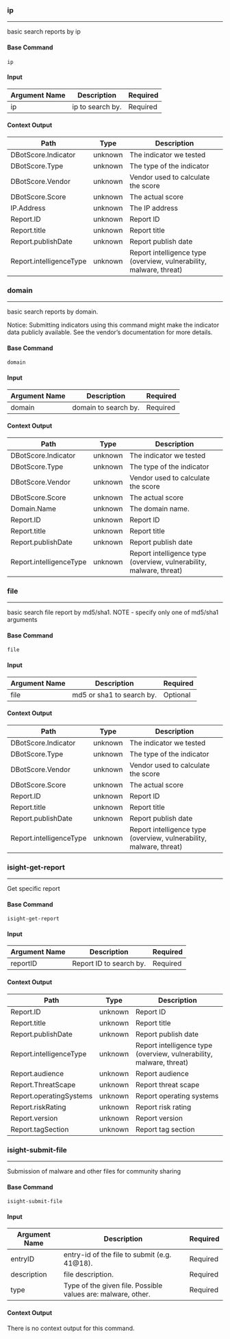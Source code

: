 
### ip

***
basic search reports by ip

#### Base Command

`ip`

#### Input

| **Argument Name** | **Description** | **Required** |
| --- | --- | --- |
| ip | ip to search by. | Required | 

#### Context Output

| **Path** | **Type** | **Description** |
| --- | --- | --- |
| DBotScore.Indicator | unknown | The indicator we tested | 
| DBotScore.Type | unknown | The type of the indicator | 
| DBotScore.Vendor | unknown | Vendor used to calculate the score | 
| DBotScore.Score | unknown | The actual score | 
| IP.Address | unknown | The IP address | 
| Report.ID | unknown | Report ID | 
| Report.title | unknown | Report title | 
| Report.publishDate | unknown | Report publish date | 
| Report.intelligenceType | unknown | Report intelligence type \(overview, vulnerability, malware, threat\) | 

### domain

***
basic search reports by domain.

Notice: Submitting indicators using this command might make the indicator data publicly available. See the vendor’s documentation for more details.

#### Base Command

`domain`

#### Input

| **Argument Name** | **Description** | **Required** |
| --- | --- | --- |
| domain | domain to search by. | Required | 

#### Context Output

| **Path** | **Type** | **Description** |
| --- | --- | --- |
| DBotScore.Indicator | unknown | The indicator we tested | 
| DBotScore.Type | unknown | The type of the indicator | 
| DBotScore.Vendor | unknown | Vendor used to calculate the score | 
| DBotScore.Score | unknown | The actual score | 
| Domain.Name | unknown | The domain name. | 
| Report.ID | unknown | Report ID | 
| Report.title | unknown | Report title | 
| Report.publishDate | unknown | Report publish date | 
| Report.intelligenceType | unknown | Report intelligence type \(overview, vulnerability, malware, threat\) | 

### file

***
basic search file report by md5/sha1. NOTE - specify only one of md5/sha1 arguments

#### Base Command

`file`

#### Input

| **Argument Name** | **Description** | **Required** |
| --- | --- | --- |
| file | md5 or sha1 to search by. | Optional | 

#### Context Output

| **Path** | **Type** | **Description** |
| --- | --- | --- |
| DBotScore.Indicator | unknown | The indicator we tested | 
| DBotScore.Type | unknown | The type of the indicator | 
| DBotScore.Vendor | unknown | Vendor used to calculate the score | 
| DBotScore.Score | unknown | The actual score | 
| Report.ID | unknown | Report ID | 
| Report.title | unknown | Report title | 
| Report.publishDate | unknown | Report publish date | 
| Report.intelligenceType | unknown | Report intelligence type \(overview, vulnerability, malware, threat\) | 

### isight-get-report

***
Get specific report

#### Base Command

`isight-get-report`

#### Input

| **Argument Name** | **Description** | **Required** |
| --- | --- | --- |
| reportID | Report ID to search by. | Required | 

#### Context Output

| **Path** | **Type** | **Description** |
| --- | --- | --- |
| Report.ID | unknown | Report ID | 
| Report.title | unknown | Report title | 
| Report.publishDate | unknown | Report publish date | 
| Report.intelligenceType | unknown | Report intelligence type \(overview, vulnerability, malware, threat\) | 
| Report.audience | unknown | Report audience | 
| Report.ThreatScape | unknown | Report threat scape | 
| Report.operatingSystems | unknown | Report operating systems | 
| Report.riskRating | unknown | Report risk rating | 
| Report.version | unknown | Report version | 
| Report.tagSection | unknown | Report tag section | 

### isight-submit-file

***
Submission of malware and other files for community sharing

#### Base Command

`isight-submit-file`

#### Input

| **Argument Name** | **Description** | **Required** |
| --- | --- | --- |
| entryID | entry-id of the file to submit (e.g. 41@18). | Required | 
| description | file description. | Required | 
| type | Type of the given file. Possible values are: malware, other. | Required | 

#### Context Output

There is no context output for this command.